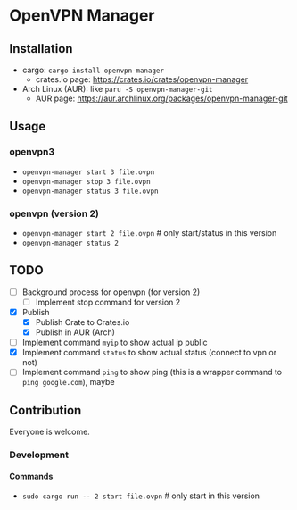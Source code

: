 # OpenVPN Manager

## Installation

- cargo: `cargo install openvpn-manager`
  - crates.io page: https://crates.io/crates/openvpn-manager
- Arch Linux (AUR): like `paru -S openvpn-manager-git`
  - AUR page: https://aur.archlinux.org/packages/openvpn-manager-git

## Usage

### openvpn3

- `openvpn-manager start 3 file.ovpn`
- `openvpn-manager stop 3 file.ovpn`
- `openvpn-manager status 3 file.ovpn`

### openvpn (version 2)

- `openvpn-manager start 2 file.ovpn` # only start/status in this version
- `openvpn-manager status 2`

## TODO

- [ ] Background process for openvpn (for version 2)
    - [ ] Implement stop command for version 2
- [x] Publish
    - [x] Publish Crate to Crates.io
    - [x] Publish in AUR (Arch)
- [ ] Implement command `myip` to show actual ip public
- [x] Implement command `status` to show actual status (connect to vpn or not)
- [ ] Implement command `ping` to show ping (this is a wrapper command to `ping google.com`), maybe

## Contribution

Everyone is welcome.

### Development

#### Commands

- `sudo cargo run -- 2 start file.ovpn` # only start in this version

